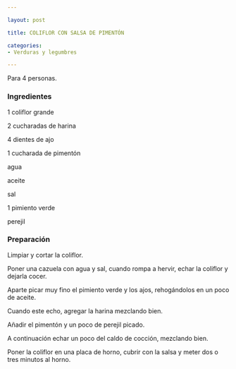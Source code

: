 ```yaml
---

layout: post

title: COLIFLOR CON SALSA DE PIMENTÓN

categories:
- Verduras y legumbres

---
```


Para 4 personas.

<h3>Ingredientes</h3>

1 coliflor grande

2 cucharadas de harina

4 dientes de ajo

1 cucharada de pimentón

agua

aceite

sal

1 pimiento verde

perejil

<h3>Preparación</h3>

Limpiar y cortar la coliflor.

Poner una cazuela con agua y sal, cuando rompa a hervir, echar la coliflor y dejarla cocer.

Aparte picar muy fino el pimiento verde y los ajos, rehogándolos en un poco de aceite.

Cuando este echo, agregar la harina mezclando bien.

Añadir el pimentón y un poco de perejil picado.

A continuación echar un poco del caldo de cocción, mezclando bien.

Poner la coliflor en una placa de horno, cubrir con la salsa y meter dos o tres minutos al horno.

